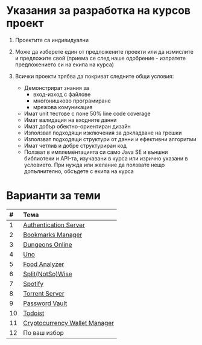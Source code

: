 # Указания за разработка на курсов проект

1. Проектите са индивидуални

2. Mоже да изберете един от предложените проекти или да измислите и предложите свой (приема се след наше одобрение - изпратете предложението си на екипа на курса)

3. Всички проекти трябва да покриват следните общи условия:
    - Демонстрират знания за
        - вход-изход с файлове
        - многонишково програмиране
        - мрежова комуникация
    - Имат unit тестове с поне 50% line code coverage
    - Имат валидация на входните данни
    - Имат добър обектно-ориентиран дизайн
    - Използват подходящи изключения за докладване на грешки
    - Използват подходящи структури от данни и ефективни алгоритми
    - Имат четлив и добре структуриран код
    - Ползват в имплементацията си само Java SE и външни библиотеки и API-та, изучавани в курса или изрично указани в условието. При нужда или желание да ползвате нещо допълнително, обсъдете с екипа на курса

# Варианти за теми

|  # | Тема                                                      |
|:---|:--------------------------------------------------------- |
|  1 | [Authentication Server](auth-server.md)                   |
|  2 | [Bookmarks Manager](bookmarks.md)                         |
|  3 | [Dungeons Online](dungeons.md)                            |
|  4 | [Uno](uno.md)                                             |
|  5 | [Food Analyzer](food-analyzer.md)                         |
|  6 | [Split(NotSo)Wise](splitwise.md)                          |
|  7 | [Spotify](spotify.md)                                     |
|  8 | [Torrent Server](torrent.md)                              |
|  9 | [Password Vault](password-vault.md)                       |
| 10 | [Todoist](todoist.md)                                     |
| 11 | [Cryptocurrency Wallet Manager](cryptocurrency-wallet.md) |
| 12 | По ваш избор                                              |
